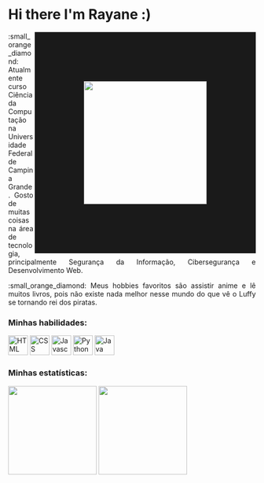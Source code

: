 # Hi there I'm Rayane :)

<img align="right" height="250" src="https://static.wikia.nocookie.net/anicrossbr/images/0/09/3699780-8637094330-Luffy.png/revision/latest?cb=20160626234330&path-prefix=pt-br" border="100">

<p align="justify">
 :small_orange_diamond: Atualmente curso Ciência da Computação na Universidade Federal de Campina Grande. Gosto de muitas coisas na área de tecnologia, principalmente Segurança da Informação, Cibersegurança e Desenvolvimento Web.
</p>
<p align="justify">
 :small_orange_diamond: Meus hobbies favoritos são assistir anime e lê muitos livros, pois não existe nada melhor nesse mundo do que vê o Luffy se tornando rei dos piratas.
</p>

###  Minhas habilidades:

<div align="left">
<img width ='40px' src ='https://raw.githubusercontent.com/rahulbanerjee26/githubAboutMeGenerator/main/icons/html.svg' alt="HTML">
<img width ='40px' src ='https://raw.githubusercontent.com/rahulbanerjee26/githubAboutMeGenerator/main/icons/css.svg' alt="CSS">
<img width ='40px' src ='https://raw.githubusercontent.com/rahulbanerjee26/githubAboutMeGenerator/main/icons/javascript.svg' alt="Javascript">
<img width ='40px' src ='https://raw.githubusercontent.com/rahulbanerjee26/githubAboutMeGenerator/main/icons/python.svg' alt="Python">
<img width ='40px' src ='https://raw.githubusercontent.com/rahulbanerjee26/githubAboutMeGenerator/main/icons/java.svg' alt="Java">
</div>

### Minhas estatísticas:

<div display="inline">
<img height="180em" src="https://github-readme-stats.vercel.app/api?username=rayaneBSilva&show_icons=true&theme=dracula&include_all_commits=true&count_private=true"/>
<img height="180em" src="https://github-readme-stats.vercel.app/api/top-langs/?username=rayaneBSilva&layout=compact&langs_count=7&theme=dracula"/>
</div>
